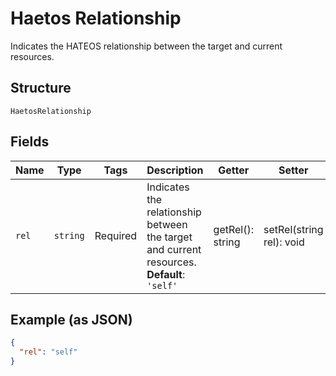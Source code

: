 
# Haetos Relationship

Indicates the HATEOS relationship between the target and current resources.

## Structure

`HaetosRelationship`

## Fields

| Name | Type | Tags | Description | Getter | Setter |
|  --- | --- | --- | --- | --- | --- |
| `rel` | `string` | Required | Indicates the relationship between the target and current resources.<br>**Default**: `'self'` | getRel(): string | setRel(string rel): void |

## Example (as JSON)

```json
{
  "rel": "self"
}
```

